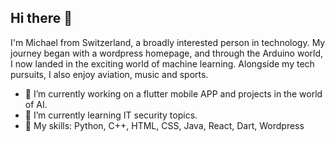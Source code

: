 ## Hi there 👋
I'm Michael from Switzerland, a broadly interested person in technology.
My journey began with a wordpress homepage, and through the Arduino world,
I now landed in the exciting world of machine learning.
Alongside my tech pursuits, I also enjoy aviation, music and sports.

- 🔭 I’m currently working on a flutter mobile APP and projects in the world of AI.
- 🌱 I’m currently learning IT security topics.
- 🚀 My skills: Python, C++, HTML, CSS, Java, React, Dart, Wordpress
